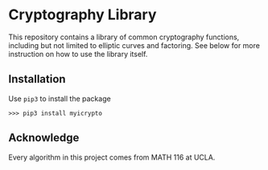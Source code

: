 # Cryptography Library

This repository contains a library of common cryptography functions, including but not limited to elliptic curves and factoring. See below for more instruction on how to use the library itself.

## Installation

Use `pip3` to install the package

``>>> pip3 install myicrypto``

## Acknowledge

Every algorithm in this project comes from MATH 116 at UCLA.
